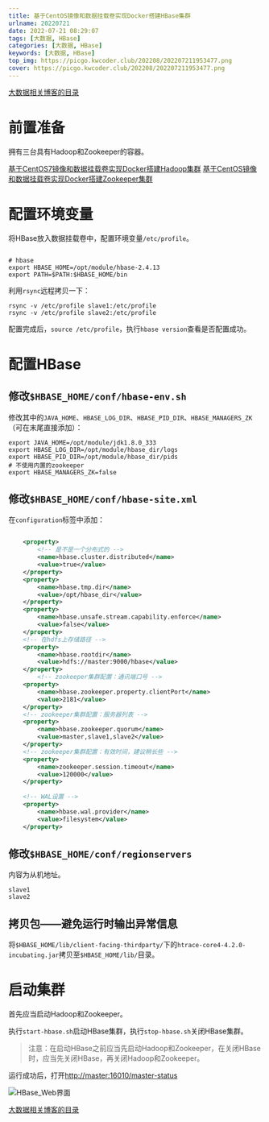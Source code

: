 ```yaml
---
title: 基于CentOS镜像和数据挂载卷实现Docker搭建HBase集群
urlname: 20220721
date: 2022-07-21 08:29:07
tags: [大数据, HBase]
categories: [大数据, HBase]
keywords: [大数据, HBase]
top_img: https://picgo.kwcoder.club/202208/202207211953477.png
cover: https://picgo.kwcoder.club/202208/202207211953477.png
---
```




[大数据相关博客的目录](/p/20220623/)



# 前置准备

拥有三台具有Hadoop和Zookeeper的容器。

[基于CentOS7镜像和数据挂载卷实现Docker搭建Hadoop集群](/p/20220626/)
[基于CentOS镜像和数据挂载卷实现Docker搭建Zookeeper集群](/p/20220718/)

# 配置环境变量

将HBase放入数据挂载卷中，配置环境变量`/etc/profile`。

```shell

# hbase
export HBASE_HOME=/opt/module/hbase-2.4.13
export PATH=$PATH:$HBASE_HOME/bin

```

利用`rsync`远程拷贝一下：

```shell
rsync -v /etc/profile slave1:/etc/profile
rsync -v /etc/profile slave2:/etc/profile
```

配置完成后，`source /etc/profile`，执行`hbase version`查看是否配置成功。

# 配置HBase

## 修改`$HBASE_HOME/conf/hbase-env.sh`

修改其中的`JAVA_HOME`、`HBASE_LOG_DIR`、`HBASE_PID_DIR`、`HBASE_MANAGERS_ZK`（可在末尾直接添加）：

```shell
export JAVA_HOME=/opt/module/jdk1.8.0_333
export HBASE_LOG_DIR=/opt/module/hbase_dir/logs
export HBASE_PID_DIR=/opt/module/hbase_dir/pids
# 不使用内置的zookeeper
export HBASE_MANAGERS_ZK=false
```

## 修改`$HBASE_HOME/conf/hbase-site.xml`

在`configuration`标签中添加：

```xml

    <property>
        <!-- 是不是一个分布式的 -->
        <name>hbase.cluster.distributed</name>
        <value>true</value>
    </property>
    <property>
        <name>hbase.tmp.dir</name>
        <value>/opt/hbase_dir</value>
    </property>
    <property>
        <name>hbase.unsafe.stream.capability.enforce</name>
        <value>false</value>
    </property>
    <!-- 在hdfs上存储路径 -->
    <property>
        <name>hbase.rootdir</name>
        <value>hdfs://master:9000/hbase</value>
    </property>
        <!-- zookeeper集群配置：通讯端口号 -->
    <property>
        <name>hbase.zookeeper.property.clientPort</name>
        <value>2181</value>
    </property>
    <!-- zookeeper集群配置：服务器列表 -->
    <property>
        <name>hbase.zookeeper.quorum</name>
        <value>master,slave1,slave2</value>
    </property>
    <!-- zookeeper集群配置：有效时间，建议稍长些 -->
    <property>
        <name>zookeeper.session.timeout</name>
        <value>120000</value>
    </property>
    
    <!-- WAL设置 -->
    <property>
        <name>hbase.wal.provider</name>
        <value>filesystem</value>
    </property>

```

## 修改`$HBASE_HOME/conf/regionservers`

内容为从机地址。

```text
slave1
slave2
```

## 拷贝包——避免运行时输出异常信息

将`$HBASE_HOME/lib/client-facing-thirdparty/`下的`htrace-core4-4.2.0-incubating.jar`拷贝至`$HBASE_HOME/lib/`目录。

# 启动集群

首先应当启动Hadoop和Zookeeper。

执行`start-hbase.sh`启动HBase集群，执行`stop-hbase.sh`关闭HBase集群。

> 注意：在启动HBase之前应当先启动Hadoop和Zookeeper，在关闭HBase时，应当先关闭HBase，再关闭Hadoop和Zookeeper。

运行成功后，打开[http://master:16010/master-status](http://master:16010/master-status)



![HBase_Web界面](https://picgo.kwcoder.club/202208/202207222037214.png)







[大数据相关博客的目录](/p/20220623/)
